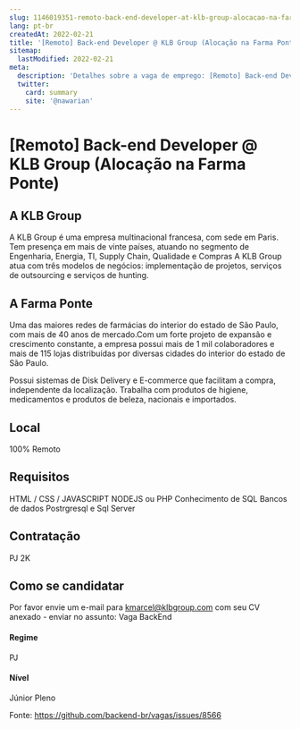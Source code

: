 ```yaml
---
slug: 1146019351-remoto-back-end-developer-at-klb-group-alocacao-na-farma-ponte
lang: pt-br
createdAt: 2022-02-21
title: '[Remoto] Back-end Developer @ KLB Group (Alocação na Farma Ponte) - Vaga de Emprego'
sitemap:
  lastModified: 2022-02-21
meta:
  description: 'Detalhes sobre a vaga de emprego: [Remoto] Back-end Developer @ KLB Group (Alocação na Farma Ponte)'
  twitter:
    card: summary
    site: '@nawarian'
---
```


# [Remoto] Back-end Developer @ KLB Group (Alocação na Farma Ponte)

## A KLB Group
A KLB Group é uma empresa multinacional francesa, com sede em Paris. Tem presença em mais de vinte países, atuando no segmento de Engenharia, Energia, TI, Supply Chain, Qualidade e Compras A KLB Group atua com três modelos de negócios: implementação de projetos, serviços de outsourcing e serviços de hunting.
 
## A Farma Ponte
Uma das maiores redes de farmácias do interior do estado de São Paulo, com mais de 40 anos de mercado.Com um forte projeto de expansão e crescimento constante, a empresa possui mais de 1 mil colaboradores e mais de 115 lojas distribuídas por diversas cidades do interior do estado de São Paulo.
 
Possui sistemas de Disk Delivery e E-commerce que facilitam a compra, independente da localização. Trabalha com produtos de higiene, medicamentos e produtos de beleza, nacionais e importados.
 
## Local
100% Remoto
 
## Requisitos

HTML / CSS / JAVASCRIPT
NODEJS ou PHP
Conhecimento de SQL
Bancos de dados Postrgresql e Sql Server

## Contratação
PJ 2K

## Como se candidatar

Por favor envie um e-mail para [kmarcel@klbgroup.com](mailto:kmarcel@klbgroup.com) com seu CV anexado - enviar no assunto: Vaga BackEnd

#### Regime
PJ

#### Nível
Júnior
Pleno

Fonte: https://github.com/backend-br/vagas/issues/8566